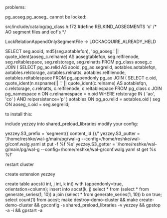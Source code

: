 


problems:

pg_aoseg.pg_aoseg_<oid> cannot be locked:

src/include/catalog/pg_class.h:172:#define		  RELKIND_AOSEGMENTS	  'o'		/* AO segment files and eof's */

LockRelationAppendOnlySegmentFile -> LOCKACQUIRE_ALREADY_HELD



SELECT seg.aooid, md5(seg.aotablefqn), 'pg_aoseg.' || quote_ident(aoseg_c.relname) AS aosegtablefqn,
	seg.relfilenode, seg.reltablespace, seg.relstorage, seg.relnatts 
FROM pg_class aoseg_c
JOIN (
	SELECT pg_ao.relid AS aooid, pg_ao.segrelid, 
			aotables.aotablefqn, aotables.relstorage, 
			aotables.relnatts, aotables.relfilenode, aotables.reltablespace
	FROM pg_appendonly pg_ao
	JOIN (
		SELECT c.oid, quote_ident(n.nspname)|| '.' || quote_ident(c.relname) AS aotablefqn, 
				c.relstorage, c.relnatts, c.relfilenode, c.reltablespace 
		FROM pg_class c
		JOIN pg_namespace n ON c.relnamespace = n.oid
		WHERE relstorage IN ( 'ao', 'co' ) AND relpersistence='p'
		) aotables ON pg_ao.relid = aotables.oid
	) seg ON aoseg_c.oid = seg.segrelid;




to install this:

include yezzey into shared_preload_libraries
modify your config:

yezzey.S3_prefix = 'segment{{ content_id }}/'
yezzey.S3_putter = '/home/reshke/wal-g/main/pg/wal-g --config=/home/reshke/wal-g/conf.walg.yaml st put -f %f %s'
yezzey.S3_getter = '/home/reshke/wal-g/main/pg/wal-g --config=/home/reshke/wal-g/conf.walg.yaml st get %s %f'

restart cluster

create extension yezzey



create table aocst(i int, j int, k int) with (appendonly=true, orientation=column);
insert into aocst(k, j) select * from (select * from generate_series(1, 10)) a join (select * from generate_series(1, 10)) b on true;
select count(1) from aocst;
make destroy-demo-cluster && make create-demo-cluster && gpconfig -s shared_preload_libraries -v yezzey && gpstop -a -i && gpstart -a
